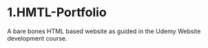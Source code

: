 # 1.HMTL-Portfolio
A bare bones HTML based website as guided in the Udemy Website development course.
